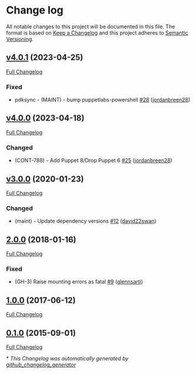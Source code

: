 # Change log

All notable changes to this project will be documented in this file. The format is based on [Keep a Changelog](http://keepachangelog.com/en/1.0.0/) and this project adheres to [Semantic Versioning](http://semver.org).

## [v4.0.1](https://github.com/puppetlabs/puppetlabs-mount_iso/tree/v4.0.1) (2023-04-25)

[Full Changelog](https://github.com/puppetlabs/puppetlabs-mount_iso/compare/v4.0.0...v4.0.1)

### Fixed

- pdksync - \(MAINT\) - bump puppetlabs-powershell [\#28](https://github.com/puppetlabs/puppetlabs-mount_iso/pull/28) ([jordanbreen28](https://github.com/jordanbreen28))

## [v4.0.0](https://github.com/puppetlabs/puppetlabs-mount_iso/tree/v4.0.0) (2023-04-18)

[Full Changelog](https://github.com/puppetlabs/puppetlabs-mount_iso/compare/v3.0.0...v4.0.0)

### Changed

- \(CONT-788\) - Add Puppet 8/Drop Puppet 6 [\#25](https://github.com/puppetlabs/puppetlabs-mount_iso/pull/25) ([jordanbreen28](https://github.com/jordanbreen28))

## [v3.0.0](https://github.com/puppetlabs/puppetlabs-mount_iso/tree/v3.0.0) (2020-01-23)

[Full Changelog](https://github.com/puppetlabs/puppetlabs-mount_iso/compare/2.0.0...v3.0.0)

### Changed

- \(maint\) - Update dependency versions [\#12](https://github.com/puppetlabs/puppetlabs-mount_iso/pull/12) ([david22swan](https://github.com/david22swan))

## [2.0.0](https://github.com/puppetlabs/puppetlabs-mount_iso/tree/2.0.0) (2018-01-16)

[Full Changelog](https://github.com/puppetlabs/puppetlabs-mount_iso/compare/1.0.0...2.0.0)

### Fixed

- \(GH-3\) Raise mounting errors as fatal  [\#9](https://github.com/puppetlabs/puppetlabs-mount_iso/pull/9) ([glennsarti](https://github.com/glennsarti))

## [1.0.0](https://github.com/puppetlabs/puppetlabs-mount_iso/tree/1.0.0) (2017-06-12)

[Full Changelog](https://github.com/puppetlabs/puppetlabs-mount_iso/compare/0.1.0...1.0.0)

## [0.1.0](https://github.com/puppetlabs/puppetlabs-mount_iso/tree/0.1.0) (2015-09-01)

[Full Changelog](https://github.com/puppetlabs/puppetlabs-mount_iso/compare/7213a727daa5bce87101681f81830940ad4edd87...0.1.0)



\* *This Changelog was automatically generated by [github_changelog_generator](https://github.com/github-changelog-generator/github-changelog-generator)*
